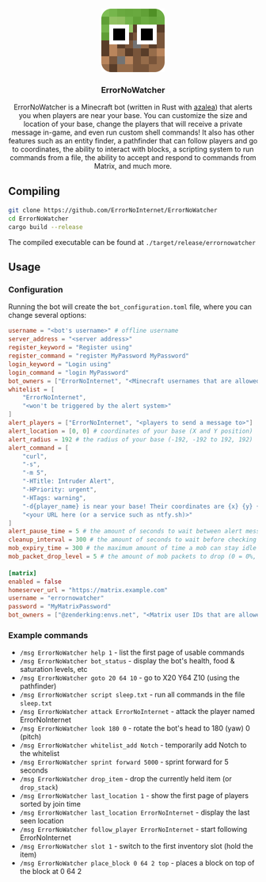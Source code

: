 <p align="center">
	<img src="/images/icon.png">
	<h3 align="center">ErrorNoWatcher</h3>
	<p align="center">
		ErrorNoWatcher is a Minecraft bot (written in Rust with <a href="https://github.com/mat-1/azalea">azalea</a>) that alerts you when players are near your base. You can customize the size and location of your base, change the players that will receive a private message in-game, and even run custom shell commands! It also has other features such as an entity finder, a pathfinder that can follow players and go to coordinates, the ability to interact with blocks, a scripting system to run commands from a file, the ability to accept and respond to commands from Matrix, and much more.
	</p>
</p>

## Compiling
```sh
git clone https://github.com/ErrorNoInternet/ErrorNoWatcher
cd ErrorNoWatcher
cargo build --release
```
The compiled executable can be found at `./target/release/errornowatcher`

## Usage
### Configuration
Running the bot will create the `bot_configuration.toml` file, where you can change several options:
```toml
username = "<bot's username>" # offline username
server_address = "<server address>"
register_keyword = "Register using"
register_command = "register MyPassword MyPassword"
login_keyword = "Login using"
login_command = "login MyPassword"
bot_owners = ["ErrorNoInternet", "<Minecraft usernames that are allowed to run commands>"]
whitelist = [
	"ErrorNoInternet",
	"<won't be triggered by the alert system>"
]
alert_players = ["ErrorNoInternet", "<players to send a message to>"]
alert_location = [0, 0] # coordinates of your base (X and Y position)
alert_radius = 192 # the radius of your base (-192, -192 to 192, 192)
alert_command = [
	"curl",
	"-s",
	"-m 5",
	"-HTitle: Intruder Alert",
	"-HPriority: urgent",
	"-HTags: warning",
	"-d{player_name} is near your base! Their coordinates are {x} {y} {z}.",
	"<your URL here (or a service such as ntfy.sh)>"
]
alert_pause_time = 5 # the amount of seconds to wait between alert messages
cleanup_interval = 300 # the amount of seconds to wait before checking for idle entities
mob_expiry_time = 300 # the maximum amount of time a mob can stay idle before getting cleared
mob_packet_drop_level = 5 # the amount of mob packets to drop (0 = 0%, 5 = 50%, 10 = 100%)

[matrix]
enabled = false
homeserver_url = "https://matrix.example.com"
username = "errornowatcher"
password = "MyMatrixPassword"
bot_owners = ["@zenderking:envs.net", "<Matrix user IDs that are allowed to run commands>"]
```
### Example commands
- `/msg ErrorNoWatcher help 1` - list the first page of usable commands
- `/msg ErrorNoWatcher bot_status` - display the bot's health, food & saturation levels, etc
- `/msg ErrorNoWatcher goto 20 64 10` - go to X20 Y64 Z10 (using the pathfinder)
- `/msg ErrorNoWatcher script sleep.txt` - run all commands in the file `sleep.txt`
- `/msg ErrorNoWatcher attack ErrorNoInternet` - attack the player named ErrorNoInternet
- `/msg ErrorNoWatcher look 180 0` - rotate the bot's head to 180 (yaw) 0 (pitch)
- `/msg ErrorNoWatcher whitelist_add Notch` - temporarily add Notch to the whitelist
- `/msg ErrorNoWatcher sprint forward 5000` - sprint forward for 5 seconds
- `/msg ErrorNoWatcher drop_item` - drop the currently held item (or `drop_stack`)
- `/msg ErrorNoWatcher last_location 1` - show the first page of players sorted by join time
- `/msg ErrorNoWatcher last_location ErrorNoInternet` - display the last seen location
- `/msg ErrorNoWatcher follow_player ErrorNoInternet` - start following ErrorNoInternet
- `/msg ErrorNoWatcher slot 1` - switch to the first inventory slot (hold the item)
- `/msg ErrorNoWatcher place_block 0 64 2 top` - places a block on top of the block at 0 64 2
